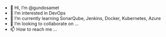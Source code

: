 - 👋 Hi, I’m @gundosamet
- 👀 I’m interested in DevOps
- 🌱 I’m currently learning SonarQube, Jenkins, Docker, Kubernetes, Azure
- 💞️ I’m looking to collaborate on ...
- 📫 How to reach me ...

<!---
gundosamet/gundosamet is a ✨ special ✨ repository because its `README.md` (this file) appears on your GitHub profile.
You can click the Preview link to take a look at your changes.
--->
